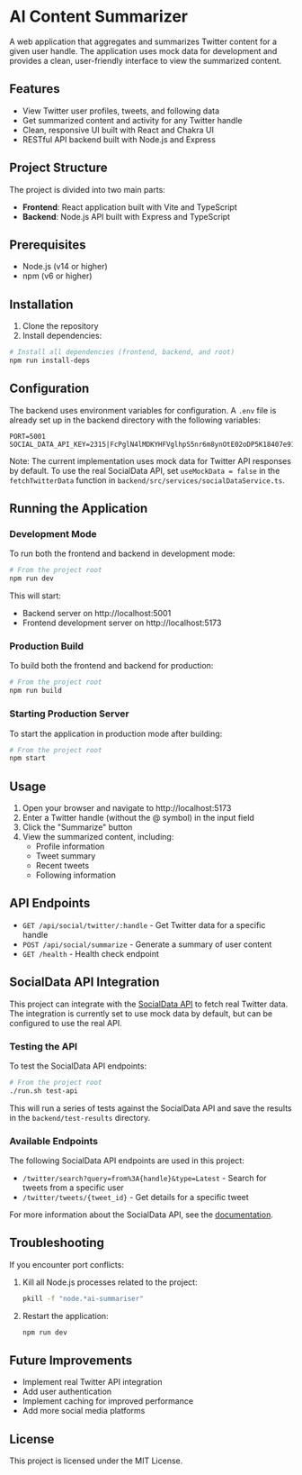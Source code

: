 # AI Content Summarizer

A web application that aggregates and summarizes Twitter content for a given user handle. The application uses mock data for development and provides a clean, user-friendly interface to view the summarized content.

## Features

- View Twitter user profiles, tweets, and following data
- Get summarized content and activity for any Twitter handle
- Clean, responsive UI built with React and Chakra UI
- RESTful API backend built with Node.js and Express

## Project Structure

The project is divided into two main parts:

- **Frontend**: React application built with Vite and TypeScript
- **Backend**: Node.js API built with Express and TypeScript

## Prerequisites

- Node.js (v14 or higher)
- npm (v6 or higher)

## Installation

1. Clone the repository
2. Install dependencies:

```bash
# Install all dependencies (frontend, backend, and root)
npm run install-deps
```

## Configuration

The backend uses environment variables for configuration. A `.env` file is already set up in the backend directory with the following variables:

```
PORT=5001
SOCIAL_DATA_API_KEY=2315|FcPglN4lMDKYHFVglhpS5nr6m8ynOtE02oDP5K18407e911d
```

Note: The current implementation uses mock data for Twitter API responses by default. To use the real SocialData API, set `useMockData = false` in the `fetchTwitterData` function in `backend/src/services/socialDataService.ts`.

## Running the Application

### Development Mode

To run both the frontend and backend in development mode:

```bash
# From the project root
npm run dev
```

This will start:
- Backend server on http://localhost:5001
- Frontend development server on http://localhost:5173

### Production Build

To build both the frontend and backend for production:

```bash
# From the project root
npm run build
```

### Starting Production Server

To start the application in production mode after building:

```bash
# From the project root
npm start
```

## Usage

1. Open your browser and navigate to http://localhost:5173
2. Enter a Twitter handle (without the @ symbol) in the input field
3. Click the "Summarize" button
4. View the summarized content, including:
   - Profile information
   - Tweet summary
   - Recent tweets
   - Following information

## API Endpoints

- `GET /api/social/twitter/:handle` - Get Twitter data for a specific handle
- `POST /api/social/summarize` - Generate a summary of user content
- `GET /health` - Health check endpoint

## SocialData API Integration

This project can integrate with the [SocialData API](https://docs.socialdata.tools/) to fetch real Twitter data. The integration is currently set to use mock data by default, but can be configured to use the real API.

### Testing the API

To test the SocialData API endpoints:

```bash
# From the project root
./run.sh test-api
```

This will run a series of tests against the SocialData API and save the results in the `backend/test-results` directory.

### Available Endpoints

The following SocialData API endpoints are used in this project:

- `/twitter/search?query=from%3A{handle}&type=Latest` - Search for tweets from a specific user
- `/twitter/tweets/{tweet_id}` - Get details for a specific tweet

For more information about the SocialData API, see the [documentation](https://docs.socialdata.tools/).

## Troubleshooting

If you encounter port conflicts:

1. Kill all Node.js processes related to the project:
   ```bash
   pkill -f "node.*ai-summariser"
   ```
2. Restart the application:
   ```bash
   npm run dev
   ```

## Future Improvements

- Implement real Twitter API integration
- Add user authentication
- Implement caching for improved performance
- Add more social media platforms

## License

This project is licensed under the MIT License. 